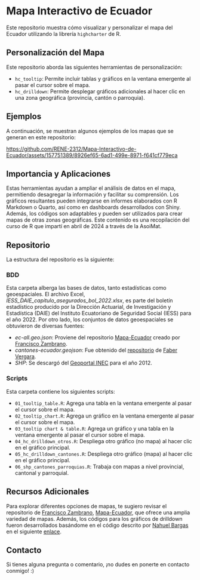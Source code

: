 # Mapa Interactivo de Ecuador

Este repositorio muestra cómo visualizar y personalizar el mapa del Ecuador utilizando la librería `highcharter` de R.

## Personalización del Mapa

Este repositorio aborda las siguientes herramientas de personalización:

- `hc_tooltip`: Permite incluir tablas y gráficos en la ventana emergente al pasar el cursor sobre el mapa.
- `hc_drilldown`: Permite desplegar gráficos adicionales al hacer clic en una zona geográfica (provincia, cantón o parroquia).
  
## Ejemplos

A continuación, se muestran algunos ejemplos de los mapas que se generan en este repositorio:

https://github.com/RENE-2312/Mapa-Interactivo-de-Ecuador/assets/157751389/8926ef65-6ad1-499e-8971-f641cf779eca

## Importancia y Aplicaciones

Estas herramientas ayudan a ampliar el análisis de datos en el mapa, permitiendo desagregar la información y facilitar su comprensión. Los gráficos resultantes pueden integrarse en informes elaborados con R Markdown o Quarto, así como en dashboards desarrollados con Shiny. Además, los códigos son adaptables y pueden ser utilizados para crear mapas de otras zonas geográficas. Este contenido es una recopilación del curso de R que impartí en abril de 2024 a través de la AsoiMat.

## Repositorio

La estructura del repositorio es la siguiente:

### BDD

Esta carpeta alberga las bases de datos, tanto estadísticas como geoespaciales. El archivo Excel, *IESS_DAIE_capitulo_asegurados_bol_2022.xlsx*, es parte del boletín estadístico producido por la Dirección Actuarial, de Investigación y Estadística (DAIE) del Instituto Ecuatoriano de Seguridad Social (IESS) para el año 2022. Por otro lado, los conjuntos de datos geoespaciales se obtuvieron de diversas fuentes:
- *ec-all.geo.json*: Proviene del repositorio [Mapa-Ecuador](https://github.com/zpio/Mapa-Ecuador) creado por [Francisco Zambrano](https://github.com/zpio).
- *cantones-ecuador.geojson*: Fue obtenido del [repositorio](https://gist.github.com/emamut/25912e117ab46fa00a63c6e890575201) de [Faber Vergara](https://gist.github.com/emamut).
- *SHP*: Se descargó del [Geoportal INEC](https://www.ecuadorencifras.gob.ec/documentos/web-inec/Geografia_Estadistica/Micrositio_geoportal/index.html#geografia_estad) para el año 2012.

### Scripts

Esta carpeta contiene los siguientes scripts:

- `01_tooltip_table.R`: Agrega una tabla en la ventana emergente al pasar el cursor sobre el mapa.
- `02_tooltip_chart.R`: Agrega un gráfico en la ventana emergente al pasar el cursor sobre el mapa.
- `03_tooltip chart & table.R`: Agrega un gráfico y una tabla en la ventana emergente al pasar el cursor sobre el mapa.
- `04_hc_drilldown_otros.R`: Despliega otro gráfico (no mapa) al hacer clic en el gráfico principal.
- `05_hc_drilldown_cantones.R`: Despliega otro gráfico (mapa) al hacer clic en el gráfico principal.
- `06_shp_cantones_parroquias.R`: Trabaja con mapas a nivel provincial, cantonal y parroquial.

## Recursos Adicionales

Para explorar diferentes opciones de mapas, te sugiero revisar el repositorio de [Francisco Zambrano](https://github.com/zpio), [Mapa-Ecuador](https://github.com/zpio/Mapa-Ecuador), que ofrece una amplia variedad de mapas. Además, los códigos para los gráficos de drilldown fueron desarrollados basándome en el código descrito por [Nahuel Bargas](https://github.com/NahuelBargas) en el siguiente [enlace](https://github.com/jbkunst/highcharter/issues/507).

## Contacto

Si tienes alguna pregunta o comentario, ¡no dudes en ponerte en contacto conmigo! :)
